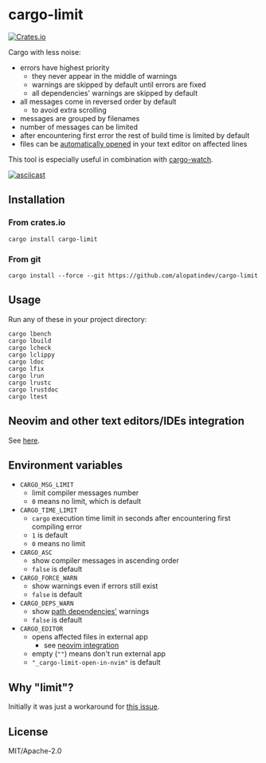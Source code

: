 # cargo-limit
[![Crates.io](https://img.shields.io/crates/v/cargo-limit.svg)](https://crates.io/crates/cargo-limit)

Cargo with less noise:
- errors have highest priority
    - they never appear in the middle of warnings
    - warnings are skipped by default until errors are fixed
    - all dependencies' warnings are skipped by default
- all messages come in reversed order by default
    - to avoid extra scrolling
- messages are grouped by filenames
- number of messages can be limited
- after encountering first error the rest of build time is limited by default
- files can be [automatically opened](EDITOR-INTEGRATION.md#neovim-integration) in your text editor on affected lines

This tool is especially useful in combination with [cargo-watch](https://crates.io/crates/cargo-watch).

[![asciicast](https://asciinema.org/a/440018.svg)](https://asciinema.org/a/440018)

## Installation

### From crates.io
```
cargo install cargo-limit
```

### From git
```
cargo install --force --git https://github.com/alopatindev/cargo-limit
```

## Usage
Run any of these in your project directory:
```
cargo lbench
cargo lbuild
cargo lcheck
cargo lclippy
cargo ldoc
cargo lfix
cargo lrun
cargo lrustc
cargo lrustdoc
cargo ltest
```

## Neovim and other text editors/IDEs integration
See [here](EDITOR-INTEGRATION.md#neovim-integration).

## Environment variables
- `CARGO_MSG_LIMIT`
    - limit compiler messages number
    - `0` means no limit, which is default
- `CARGO_TIME_LIMIT`
    - `cargo` execution time limit in seconds after encountering first compiling error
    - `1` is default
    - `0` means no limit
- `CARGO_ASC`
    - show compiler messages in ascending order
    - `false` is default
- `CARGO_FORCE_WARN`
    - show warnings even if errors still exist
    - `false` is default
- `CARGO_DEPS_WARN`
    - show [path dependencies'](https://doc.rust-lang.org/cargo/reference/specifying-dependencies.html#specifying-path-dependencies) warnings
    - `false` is default
- `CARGO_EDITOR`
    - opens affected files in external app
        - see [neovim integration](EDITOR-INTEGRATION.md#neovim-integration)
    - empty (`""`) means don't run external app
    - `"_cargo-limit-open-in-nvim"` is default

## Why "limit"?
Initially it was just a workaround for [this issue](https://github.com/rust-lang/rust/issues/27189).

## License
MIT/Apache-2.0
